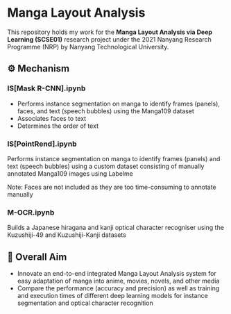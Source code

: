 # Manga Layout Analysis
This repository holds my work for the **Manga Layout Analysis via Deep Learning (SCSE01)** research project under the 2021 Nanyang Research Programme (NRP) by Nanyang Technological University.

## ⚙️ Mechanism
### IS[Mask R-CNN].ipynb
- Performs instance segmentation on manga to identify frames (panels), faces, and text (speech bubbles) using the Manga109 dataset
- Associates faces to text
- Determines the order of text

### IS[PointRend].ipynb
Performs instance segmentation on manga to identify frames (panels) and text (speech bubbles) using a custom dataset consisting of manually annotated Manga109 images using Labelme

Note: Faces are not included as they are too time-consuming to annotate manually

### M-OCR.ipynb
Builds a Japanese hiragana and kanji optical character recogniser using the Kuzushiji-49 and Kuzushiji-Kanji datasets

## 🎯 Overall Aim
- Innovate an end-to-end integrated Manga Layout Analysis system for easy adaptation of manga into anime, movies, novels, and other media
- Compare the performance (accuracy and precision) as well as training and execution times of different deep learning models for instance segmentation and optical character recognition
